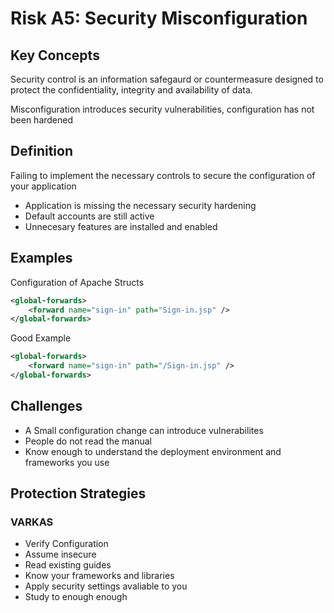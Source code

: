 # Risk A5: Security Misconfiguration

## Key Concepts

Security control is an information safegaurd or countermeasure designed to protect the confidentiality, integrity and availability of data.

Misconfiguration introduces security vulnerabilities, configuration has not been hardened

## Definition

Failing to implement the necessary controls to secure the configuration of your application

- Application is missing the necessary security hardening
- Default accounts are still active
- Unnecesary features are installed and enabled

## Examples

Configuration of Apache Structs

```xml
<global-forwards>
    <forward name="sign-in" path="Sign-in.jsp" />
</global-forwards>
```

Good Example

```xml
<global-forwards>
    <forward name="sign-in" path="/Sign-in.jsp" />
</global-forwards>
```

## Challenges

- A Small configuration change can introduce vulnerabilites
- People do not read the manual
- Know enough to understand the deployment environment and frameworks you use

## Protection Strategies

### VARKAS

- Verify Configuration
- Assume insecure
- Read existing guides
- Know your frameworks and libraries
- Apply security settings avaliable to you
- Study to enough enough
